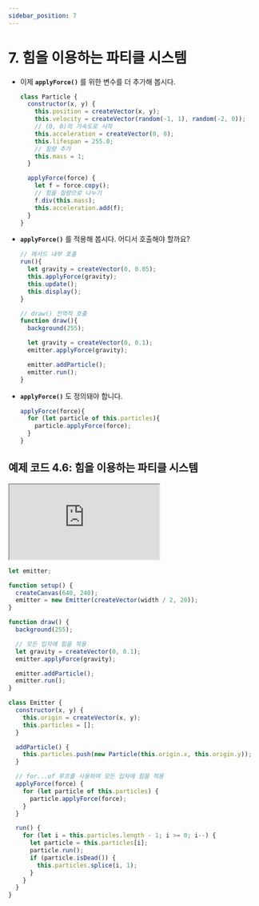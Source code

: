 ```yaml
---
sidebar_position: 7
---
```


# 7. 힘을 이용하는 파티클 시스템

- 이제 **`applyForce()`** 를 위한 변수를 더 추가해 봅시다.

  ```js
  class Particle {
    constructor(x, y) {
      this.position = createVector(x, y);
      this.velocity = createVector(random(-1, 1), random(-2, 0));
      // (0, 0)의 가속도로 시작
      this.acceleration = createVector(0, 0);
      this.lifespan = 255.0;
      // 질량 추가
      this.mass = 1;
    }

    applyForce(force) {
      let f = force.copy();
      // 힘을 질량으로 나누기
      f.div(this.mass);
      this.acceleration.add(f);
    }
  }
  ```

- **`applyForce()`** 를 적용해 봅시다. 어디서 호출해야 할까요?

  ```js
  // 메서드 내부 호출
  run(){
    let gravity = createVector(0, 0.05);
    this.applyForce(gravity);
    this.update();
    this.display();
  }

  // draw() 전역적 호출
  function draw(){
    background(255);

    let gravity = createVector(0, 0.1);
    emitter.applyForce(gravity);

    emitter.addParticle();
    emitter.run();
  }
  ```

- **`applyForce()`** 도 정의돼야 합니다.

  ```js
  applyForce(force){
    for (let particle of this.particles){
      particle.applyForce(force);
    }
  }
  ```

## 예제 코드 4.6: 힘을 이용하는 파티클 시스템

<iframe class="editor" src="https://editor.p5js.org/urbanscratcher/full/k0PB5p518"></iframe>

```js
let emitter;

function setup() {
  createCanvas(640, 240);
  emitter = new Emitter(createVector(width / 2, 20));
}

function draw() {
  background(255);

  // 모든 입자에 힘을 적용
  let gravity = createVector(0, 0.1);
  emitter.applyForce(gravity);

  emitter.addParticle();
  emitter.run();
}

class Emitter {
  constructor(x, y) {
    this.origin = createVector(x, y);
    this.particles = [];
  }

  addParticle() {
    this.particles.push(new Particle(this.origin.x, this.origin.y));
  }

  // for...of 루프를 사용하여 모든 입자에 힘을 적용
  applyForce(force) {
    for (let particle of this.particles) {
      particle.applyForce(force);
    }
  }

  run() {
    for (let i = this.particles.length - 1; i >= 0; i--) {
      let particle = this.particles[i];
      particle.run();
      if (particle.isDead()) {
        this.particles.splice(i, 1);
      }
    }
  }
}
```
